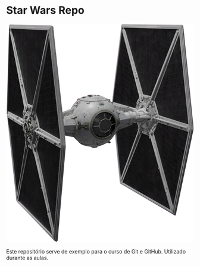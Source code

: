 # Star Wars Repo

<img src="/Assets/tiefighter.png" alt="TIE FIGHTER"/>

Este repositório serve de exemplo para o curso de Git e GitHub.
Utilizado durante as aulas.
